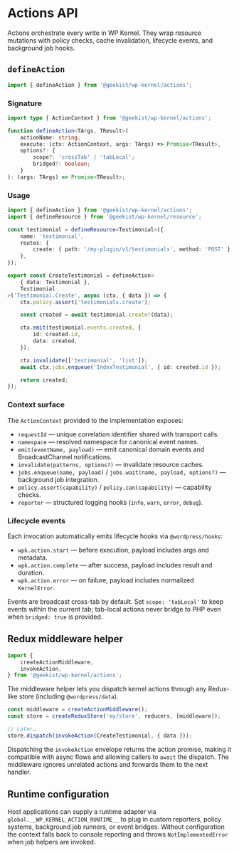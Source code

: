 # Actions API

Actions orchestrate every write in WP Kernel. They wrap resource mutations with
policy checks, cache invalidation, lifecycle events, and background job hooks.

## `defineAction`

```ts
import { defineAction } from '@geekist/wp-kernel/actions';
```

### Signature

```ts
import type { ActionContext } from '@geekist/wp-kernel/actions';

function defineAction<TArgs, TResult>(
	actionName: string,
	execute: (ctx: ActionContext, args: TArgs) => Promise<TResult>,
	options?: {
		scope?: 'crossTab' | 'tabLocal';
		bridged?: boolean;
	}
): (args: TArgs) => Promise<TResult>;
```

### Usage

```ts
import { defineAction } from '@geekist/wp-kernel/actions';
import { defineResource } from '@geekist/wp-kernel/resource';

const testimonial = defineResource<Testimonial>({
	name: 'testimonial',
	routes: {
		create: { path: '/my-plugin/v1/testimonials', method: 'POST' },
	},
});

export const CreateTestimonial = defineAction<
	{ data: Testimonial },
	Testimonial
>('Testimonial.Create', async (ctx, { data }) => {
	ctx.policy.assert('testimonials.create');

	const created = await testimonial.create!(data);

	ctx.emit(testimonial.events.created, {
		id: created.id,
		data: created,
	});

	ctx.invalidate(['testimonial', 'list']);
	await ctx.jobs.enqueue('IndexTestimonial', { id: created.id });

	return created;
});
```

### Context surface

The `ActionContext` provided to the implementation exposes:

- `requestId` — unique correlation identifier shared with transport calls.
- `namespace` — resolved namespace for canonical event names.
- `emit(eventName, payload)` — emit canonical domain events and BroadcastChannel
  notifications.
- `invalidate(patterns, options?)` — invalidate resource caches.
- `jobs.enqueue(name, payload)` / `jobs.wait(name, payload, options?)` —
  background job integration.
- `policy.assert(capability)` / `policy.can(capability)` — capability checks.
- `reporter` — structured logging hooks (`info`, `warn`, `error`, `debug`).

### Lifecycle events

Each invocation automatically emits lifecycle hooks via `@wordpress/hooks`:

- `wpk.action.start` — before execution, payload includes args and metadata.
- `wpk.action.complete` — after success, payload includes result and duration.
- `wpk.action.error` — on failure, payload includes normalized `KernelError`.

Events are broadcast cross-tab by default. Set `scope: 'tabLocal'` to keep events
within the current tab; tab-local actions never bridge to PHP even when
`bridged: true` is provided.

## Redux middleware helper

```ts
import {
	createActionMiddleware,
	invokeAction,
} from '@geekist/wp-kernel/actions';
```

The middleware helper lets you dispatch kernel actions through any Redux-like
store (including `@wordpress/data`).

```ts
const middleware = createActionMiddleware();
const store = createReduxStore('my/store', reducers, [middleware]);

// Later…
store.dispatch(invokeAction(CreateTestimonial, { data }));
```

Dispatching the `invokeAction` envelope returns the action promise, making it
compatible with async flows and allowing callers to `await` the dispatch. The
middleware ignores unrelated actions and forwards them to the next handler.

## Runtime configuration

Host applications can supply a runtime adapter via
`global.__WP_KERNEL_ACTION_RUNTIME__` to plug in custom reporters, policy
systems, background job runners, or event bridges. Without configuration the
context falls back to console reporting and throws `NotImplementedError` when
job helpers are invoked.
